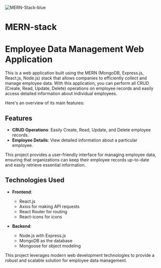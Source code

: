 ![MERN-Stack-blue](https://github.com/kunalsah1/MERN-stack/assets/136319562/7c810a91-0834-476c-b16e-df6cb10b0753)
# MERN-stack


# Employee Data Management Web Application

This is a web application built using the MERN (MongoDB, Express.js, React.js, Node.js) stack that allows companies to efficiently collect and manage employee data. With this application, you can perform all CRUD (Create, Read, Update, Delete) operations on employee records and easily access detailed information about individual employees.

Here's an overview of its main features:
## Features
- **CRUD Operations**: Easily Create, Read, Update, and Delete employee records.
- **Employee Details**: View detailed information about a particular employee.

This project provides a user-friendly interface for managing employee data, ensuring that organizations can keep their employee records up-to-date and easily retrieve essential information.

## Technologies Used

- **Frontend**:
  - React.js
  - Axios for making API requests
  - React Router for routing
  - React-icons for icons

- **Backend**:
  - Node.js with Express.js
  - MongoDB as the database
  - Mongoose for object modeling

This project leverages modern web development technologies to provide a robust and scalable solution for employee data management.

